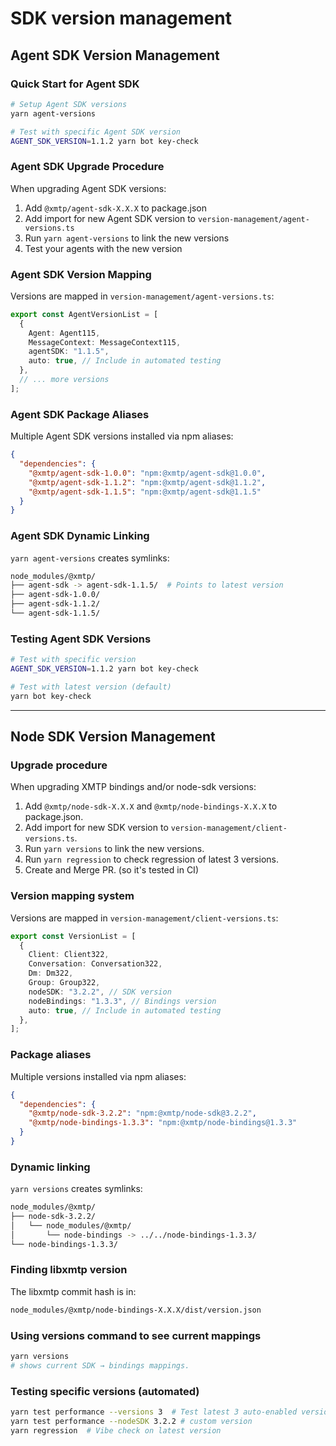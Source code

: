 # SDK version management

## Agent SDK Version Management

### Quick Start for Agent SDK

```bash
# Setup Agent SDK versions
yarn agent-versions

# Test with specific Agent SDK version
AGENT_SDK_VERSION=1.1.2 yarn bot key-check
```

### Agent SDK Upgrade Procedure

When upgrading Agent SDK versions:

1. Add `@xmtp/agent-sdk-X.X.X` to package.json
2. Add import for new Agent SDK version to `version-management/agent-versions.ts`
3. Run `yarn agent-versions` to link the new versions
4. Test your agents with the new version

### Agent SDK Version Mapping

Versions are mapped in `version-management/agent-versions.ts`:

```typescript
export const AgentVersionList = [
  {
    Agent: Agent115,
    MessageContext: MessageContext115,
    agentSDK: "1.1.5",
    auto: true, // Include in automated testing
  },
  // ... more versions
];
```

### Agent SDK Package Aliases

Multiple Agent SDK versions installed via npm aliases:

```json
{
  "dependencies": {
    "@xmtp/agent-sdk-1.0.0": "npm:@xmtp/agent-sdk@1.0.0",
    "@xmtp/agent-sdk-1.1.2": "npm:@xmtp/agent-sdk@1.1.2",
    "@xmtp/agent-sdk-1.1.5": "npm:@xmtp/agent-sdk@1.1.5"
  }
}
```

### Agent SDK Dynamic Linking

`yarn agent-versions` creates symlinks:

```bash
node_modules/@xmtp/
├── agent-sdk -> agent-sdk-1.1.5/  # Points to latest version
├── agent-sdk-1.0.0/
├── agent-sdk-1.1.2/
└── agent-sdk-1.1.5/
```

### Testing Agent SDK Versions

```bash
# Test with specific version
AGENT_SDK_VERSION=1.1.2 yarn bot key-check

# Test with latest version (default)
yarn bot key-check
```

---

## Node SDK Version Management

### Upgrade procedure

When upgrading XMTP bindings and/or node-sdk versions:

1. Add `@xmtp/node-sdk-X.X.X` and `@xmtp/node-bindings-X.X.X` to package.json.
2. Add import for new SDK version to `version-management/client-versions.ts`.
3. Run `yarn versions` to link the new versions.
4. Run `yarn regression` to check regression of latest 3 versions.
5. Create and Merge PR. (so it's tested in CI)

### Version mapping system

Versions are mapped in `version-management/client-versions.ts`:

```typescript
export const VersionList = [
  {
    Client: Client322,
    Conversation: Conversation322,
    Dm: Dm322,
    Group: Group322,
    nodeSDK: "3.2.2", // SDK version
    nodeBindings: "1.3.3", // Bindings version
    auto: true, // Include in automated testing
  },
];
```

### Package aliases

Multiple versions installed via npm aliases:

```json
{
  "dependencies": {
    "@xmtp/node-sdk-3.2.2": "npm:@xmtp/node-sdk@3.2.2",
    "@xmtp/node-bindings-1.3.3": "npm:@xmtp/node-bindings@1.3.3"
  }
}
```

### Dynamic linking

`yarn versions` creates symlinks:

```bash
node_modules/@xmtp/
├── node-sdk-3.2.2/
│   └── node_modules/@xmtp/
│       └── node-bindings -> ../../node-bindings-1.3.3/
└── node-bindings-1.3.3/
```

### Finding libxmtp version

The libxmtp commit hash is in:

```bash
node_modules/@xmtp/node-bindings-X.X.X/dist/version.json
```

### Using versions command to see current mappings

```bash
yarn versions
# shows current SDK → bindings mappings.
```

### Testing specific versions (automated)

```bash
yarn test performance --versions 3  # Test latest 3 auto-enabled versions
yarn test performance --nodeSDK 3.2.2 # custom version
yarn regression  # Vibe check on latest version
```
